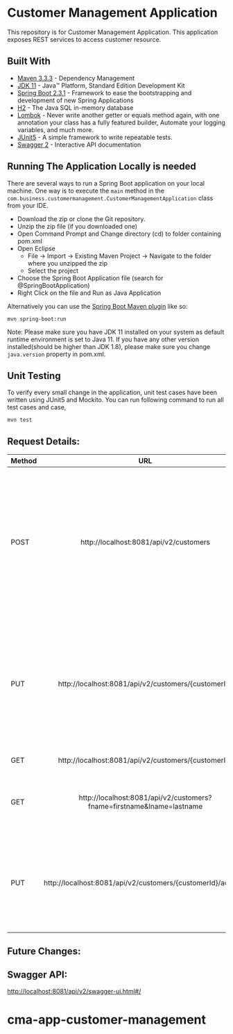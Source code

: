 # Customer Management Application

This repository is for Customer Management Application. This application exposes REST services to access customer resource.

## Built With

* 	[Maven 3.3.3](https://maven.apache.org/) - Dependency Management
* 	[JDK 11](http://www.oracle.com/technetwork/java/javase/downloads/jdk8-downloads-2133151.html) - Java™ Platform, Standard Edition Development Kit
* 	[Spring Boot 2.3.1](https://spring.io/projects/spring-boot) - Framework to ease the bootstrapping and development of new Spring Applications
* 	[H2](https://www.h2database.com/html/main.html) - The Java SQL in-memory database
* 	[Lombok](https://projectlombok.org/) - Never write another getter or equals method again, with one annotation your class has a fully featured builder, Automate your logging variables, and much more.
* 	[JUnit5](https://junit.org/junit5/) - A simple framework to write repeatable tests.
* 	[Swagger 2](https://swagger.io/) - Interactive API documentation

## Running The Application Locally is needed

There are several ways to run a Spring Boot application on your local machine. One way is to execute the `main` method in the `com.business.customermanagement.CustomerManagementApplication` class from your IDE.

* 	Download the zip or clone the Git repository.
* 	Unzip the zip file (if you downloaded one)
* 	Open Command Prompt and Change directory (cd) to folder containing pom.xml
* 	Open Eclipse
	* File -> Import -> Existing Maven Project -> Navigate to the folder where you unzipped the zip
	* Select the project
* 	Choose the Spring Boot Application file (search for @SpringBootApplication)
* 	Right Click on the file and Run as Java Application

Alternatively you can use the [Spring Boot Maven plugin](https://docs.spring.io/spring-boot/docs/current/reference/html/build-tool-plugins-maven-plugin.html) like so:

```shell
mvn spring-boot:run
```

Note: Please make sure you have JDK 11 installed on your system as default runtime environment is set to Java 11. 
If you have any other version installed(should be higher than JDK 1.8), please make sure you change `java.version` property in pom.xml.

## Unit Testing

To verify every small change in the application, unit test cases have been written using JUnit5 and Mockito. You can run following command to run all test cases and case,

```shell
mvn test
```

## Request Details:

| Method        | URL           | Request  | 
| ------------- |:-------------:|-------------  |
| POST      | http://localhost:8081/api/v2/customers | {"firstName": "string",  "lastName": "string",  "age": 10,  "currentAddress": {    "houseNumber": "string",    "street": "string",    "city": "string",    "province": "string",    "country": "string",    "pincode": "string"     }} | 
| PUT      | http://localhost:8081/api/v2/customers/{customerId}      |   {“firstName”: “string”, “lastName”: “string”, “age”: 0, “currentAddress”: { “houseNumber”: “string”, “street”: “string”, “city”: “string”, “province”: “string”, “country”: “string”, “pincode”: “string” }} |
| GET | http://localhost:8081/api/v2/customers/{customerId}      | customerId = id of the customer   |
| GET | http://localhost:8081/api/v2/customers?fname=firstname&lname=lastname      |  lname = lastname of the customer, fname = firstname of the customer. (Query params are optional)|
| PUT      | http://localhost:8081/api/v2/customers/{customerId}/address | {    "houseNumber": "string",    "street": "string",    "city": "string",    "province": "string",    "country": "string",    "pincode": "string"     } | 

## Future Changes:


## Swagger API:

[http://localhost:8081/api/v2/swagger-ui.html#/](http://localhost:8081/api/v2/swagger-ui.html#/)




# cma-app-customer-management
